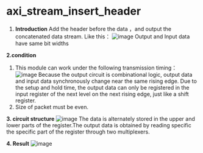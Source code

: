 # axi_stream_insert_header
1. **Introduction**
   Add the header before the data ，and output the concatenated data stream. Like this：
   ![image](https://github.com/BIG-melon-xx/axi_stream_insert_header/assets/125166958/054370b7-a904-4215-8237-a795dc410579)
   Output and Input data have same bit widths

**2.condition**
1. This module can work under the following transmission timing：
![image](https://github.com/BIG-melon-xx/axi_stream_insert_header/assets/125166958/92451e97-f0d7-45d1-8f76-d9eef6a743de)
Because the output circuit is combinational logic, output data and input data synchronously change near the same rising edge. Due to the setup and hold time, the output data can only be registered in the input register of the next level on the next rising edge, just like a shift register.
2. Size of packet must be even.

**3. circuit structure**
![image](https://github.com/BIG-melon-xx/axi_stream_insert_header/assets/125166958/73b30536-f05c-4050-9e2c-48e3cda718cb)
The data is alternately stored in the upper and lower parts of the register.The output data is obtained by reading specific the specific part of the register through two multiplexers.

**4. Result**
![image](https://github.com/BIG-melon-xx/axi_stream_insert_header/assets/125166958/be477763-6f1f-4ead-bfcc-edb759dbd13f)



